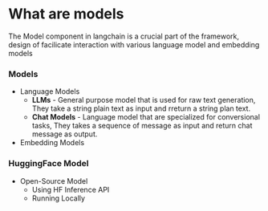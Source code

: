 # What are models

The Model component in langchain is a crucial part of the framework, design of facilicate interaction with various language model and embedding models

### Models

* Language Models
  * **LLMs** - General purpose model that is used for raw text generation, They take a string plain text as input and rreturn a string plan text.
  * **Chat Models** - Language model that are specialized for conversional tasks, They takes a sequence of message as input and return chat message as output.
* Embedding Models

### HuggingFace Model

* Open-Source Model
  * Using HF Inference API
  * Running Locally
